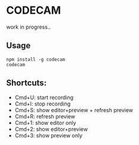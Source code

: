 # CODECAM
work in progress..
## Usage
```
npm install -g codecam
codecam
```
## Shortcuts:
- Cmd+U: start recording
- Cmd+I: stop recording
- Cmd+S: show editor+preview + refresh preview
- Cmd+R: refresh preview
- Cmd+1: show editor only
- Cmd+2: show editor+preview
- Cmd+3: show preview only
